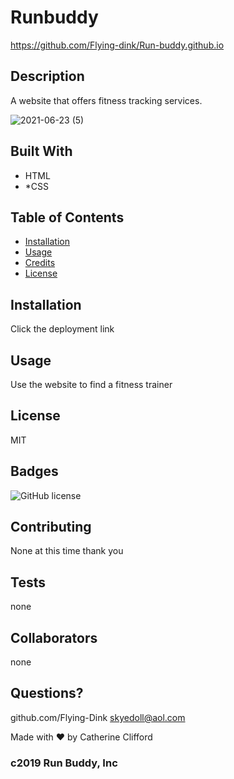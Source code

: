 # Runbuddy
https://github.com/Flying-dink/Run-buddy.github.io

## Description
A website that offers fitness tracking services.


![2021-06-23 (5)](https://user-images.githubusercontent.com/83742550/144962945-24673481-1fdb-4732-abf2-07a9fe2d7901.png)


## Built With 
* HTML
* *CSS









## Table of Contents 



* [Installation](#installation)
* [Usage](#usage)
* [Credits](#credits)
* [License](#license)


## Installation
Click the deployment link



## Usage 
Use the website to find a fitness trainer





## License
MIT







## Badges
![GitHub license](https://img.shields.io/badge/license-MIT-blue.svg)







## Contributing
None at this time thank you




## Tests
none






## Collaborators
none










## Questions?

github.com/Flying-Dink
skyedoll@aol.com

Made with ❤️ by Catherine Clifford
### c2019 Run Buddy, Inc
